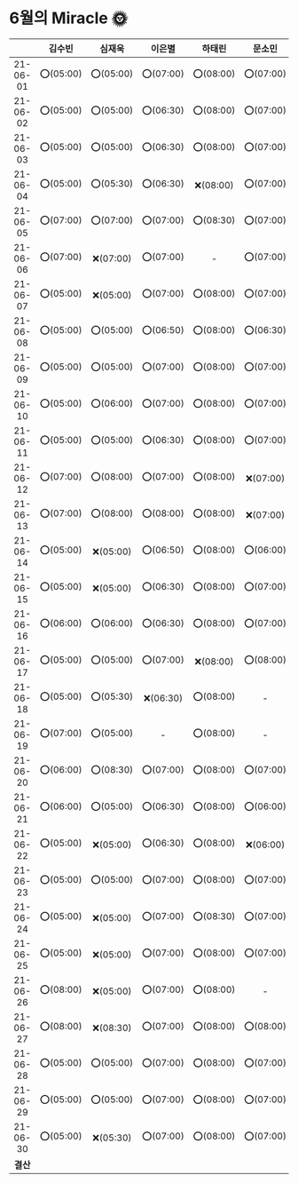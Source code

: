 # 6월의 Miracle 🌞

|          |  김수빈  |  심재욱  |  이은별  |  하태린  |  문소민  |  조혜윤  |  박미지  |
| :------: | :------: | :------: | :------: | :------: | :------: | :------: | :------: |
| 21-06-01 | ⭕(05:00) | ⭕(05:00) | ⭕(07:00) | ⭕(08:00) | ⭕(07:00) | ⭕(07:30) | ⭕(07:30) |
| 21-06-02 | ⭕(05:00) | ⭕(05:00) | ⭕(06:30) | ⭕(08:00) | ⭕(07:00) | ⭕(07:00) | ⭕(07:30) |
| 21-06-03 | ⭕(05:00) | ⭕(05:00) | ⭕(06:30) | ⭕(08:00) | ⭕(07:00) | ⭕(08:00) | ⭕(07:30) |
| 21-06-04 | ⭕(05:00) | ⭕(05:30) | ⭕(06:30) | ❌(08:00) | ⭕(07:00) | ❌(08:00) | ⭕(07:30) |
| 21-06-05 | ⭕(07:00) | ⭕(07:00) | ⭕(07:00) | ⭕(08:30) | ⭕(07:00) | ❌(08:00) | ⭕(07:30) |
| 21-06-06 | ⭕(07:00) | ❌(07:00) | ⭕(07:00) |    -     | ⭕(07:00) | ⭕(07:00) | ⭕(09:30) |
| 21-06-07 | ⭕(05:00) | ❌(05:00) | ⭕(07:00) | ⭕(08:00) | ⭕(07:00) | ⭕(07:00) | ⭕(07:30) |
| 21-06-08 | ⭕(05:00) | ⭕(05:00) | ⭕(06:50) | ⭕(08:00) | ⭕(06:30) | ⭕(07:00) | ⭕(07:30) |
| 21-06-09 | ⭕(05:00) | ⭕(05:00) | ⭕(07:00) | ⭕(08:00) | ⭕(07:00) | ⭕(07:30) | ⭕(07:30) |
| 21-06-10 | ⭕(05:00) | ⭕(06:00) | ⭕(07:00) | ⭕(08:00) | ⭕(07:00) | ⭕(07:30) | ⭕(07:30) |
| 21-06-11 | ⭕(05:00) | ⭕(05:00) | ⭕(06:30) | ⭕(08:00) | ⭕(07:00) | ⭕(06:00) |    -     |
| 21-06-12 | ⭕(07:00) | ⭕(08:00) | ⭕(07:00) | ⭕(08:00) | ❌(07:00) | ❌(07:30) | ⭕(09:00) |
| 21-06-13 | ⭕(07:00) | ⭕(08:00) | ⭕(08:00) | ⭕(08:00) | ❌(07:00) | ⭕(09:50) | ⭕(08:00) |
| 21-06-14 | ⭕(05:00) | ❌(05:00) | ⭕(06:50) | ⭕(08:00) | ⭕(06:00) | ⭕(06:00) | ⭕(07:30) |
| 21-06-15 | ⭕(05:00) | ❌(05:00) | ⭕(06:30) | ⭕(08:00) | ⭕(07:00) | ⭕(08:00) | ⭕(07:30) |
| 21-06-16 | ⭕(06:00) | ⭕(06:00) | ⭕(06:30) | ⭕(08:00) | ⭕(07:00) | ⭕(07:30) | ⭕(07:30) |
| 21-06-17 | ⭕(05:00) | ⭕(05:00) | ⭕(07:00) | ❌(08:00) | ⭕(08:00) | ⭕(08:00) | ⭕(07:30) |
| 21-06-18 | ⭕(05:00) | ⭕(05:30) | ❌(06:30) | ⭕(08:00) |    -     | ⭕(05:00) | ⭕(07:30) |
| 21-06-19 | ⭕(07:00) | ⭕(05:00) |    -     | ⭕(08:00) |    -     |    -     | ⭕(07:30) |
| 21-06-20 | ⭕(06:00) | ⭕(08:30) | ⭕(07:00) | ⭕(08:00) | ⭕(07:00) | ⭕(07:30) | ⭕(07:30) |
| 21-06-21 | ⭕(06:00) | ⭕(05:00) | ⭕(06:30) | ⭕(08:00) | ⭕(06:00) | ⭕(07:30) | ⭕(07:30) |
| 21-06-22 | ⭕(05:00) | ❌(05:00) | ⭕(06:30) | ⭕(08:00) | ❌(06:00) | ⭕(08:00) | ⭕(07:30) |
| 21-06-23 | ⭕(05:00) | ⭕(05:00) | ⭕(07:00) | ⭕(08:00) | ⭕(07:00) | ⭕(06:00) | ⭕(07:30) |
| 21-06-24 | ⭕(05:00) | ❌(05:00) | ⭕(07:00) | ⭕(08:30) | ⭕(07:00) | ⭕(06:00) | ⭕(07:30) |
| 21-06-25 | ⭕(05:00) | ❌(05:00) | ⭕(07:00) | ⭕(08:00) | ⭕(07:00) | ⭕(07:30) | ⭕(07:30) |
| 21-06-26 | ⭕(08:00) | ❌(05:00) | ⭕(07:00) | ⭕(08:00) |    -     |    -     |    -     |
| 21-06-27 | ⭕(08:00) | ❌(08:30) | ⭕(07:00) | ⭕(08:00) | ⭕(08:00) | ⭕(09:30) | ⭕(09:00) |
| 21-06-28 | ⭕(05:00) | ⭕(05:00) | ⭕(07:00) | ⭕(08:00) | ⭕(07:00) | ❌(07:30) | ⭕(07:30) |
| 21-06-29 | ⭕(05:00) | ⭕(05:00) | ⭕(07:00) | ⭕(08:00) | ⭕(07:00) | ❌(08:00) | ⭕(07:30) |
| 21-06-30 | ⭕(05:00) | ❌(05:30) | ⭕(07:00) | ⭕(08:00) | ⭕(07:00) | ⭕(08:00) | ⭕(07:30) |
| **결산** |          |          |          |          |          |          |          |

